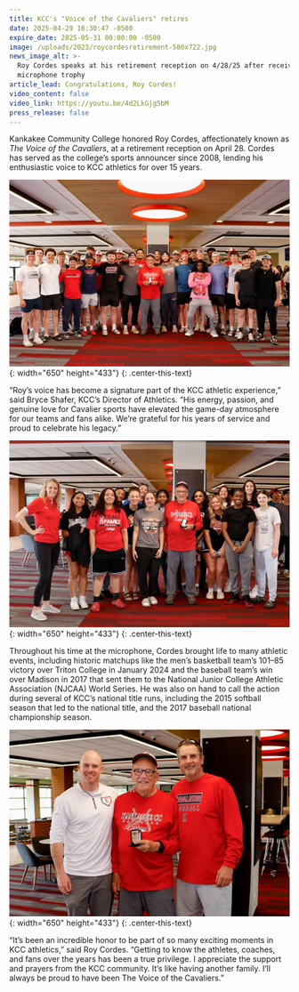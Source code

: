 ```yaml
---
title: KCC's "Voice of the Cavaliers" retires
date: 2025-04-29 16:30:47 -0500
expire_date: 2025-05-31 00:00:00 -0500
image: /uploads/2023/roycordesretirement-580x722.jpg
news_image_alt: >-
  Roy Cordes speaks at his retirement reception on 4/28/25 after receiving a
  microphone trophy
article_lead: Congratulations, Roy Cordes!
video_content: false
video_link: https://youtu.be/4d2LkGjg5bM
press_release: false
---
```

Kankakee Community College honored Roy Cordes, affectionately known as *The Voice of the Cavaliers*, at a retirement reception on April 28. Cordes has served as the college’s sports announcer since 2008, lending his enthusiastic voice to KCC athletics for over 15 years.

![Roy Cordes, &quot;The Voice of the Cavaliers&quot; with KCC's baseball players](/uploads/2023/roycordesretirement1-650x433.jpg "Roy Cordes, &quot;The Voice of the Cavaliers&quot; with KCC's baseball players"){: width="650" height="433"}
{: .center-this-text}

“Roy’s voice has become a signature part of the KCC athletic experience,” said Bryce Shafer, KCC’s Director of Athletics. “His energy, passion, and genuine love for Cavalier sports have elevated the game-day atmosphere for our teams and fans alike. We’re grateful for his years of service and proud to celebrate his legacy.”

![Roy Cordes, &quot;The Voice of the Cavaliers&quot; with KCC's women's basketball players and coach Casey Meister](/uploads/2023/roycordesretirement2-650x433.jpg "Roy Cordes, &quot;The Voice of the Cavaliers&quot; with KCC's women's basketball players and coach Casey Meister"){: width="650" height="433"}
{: .center-this-text}

Throughout his time at the microphone, Cordes brought life to many athletic events, including historic matchups like the men’s basketball team’s 101–85 victory over Triton College in January 2024 and the baseball team’s win over Madison in 2017 that sent them to the National Junior College Athletic Association (NJCAA) World Series. He was also on hand to call the action during several of KCC’s national title runs, including the 2015 softball season that led to the national title, and the 2017 baseball national championship season.

![Roy Cordes, &quot;The Voice of the Cavaliers&quot; (center) with KCC's athletics director Bryce Shafer (left) and retired athletics director Todd Post (right)](/uploads/2023/roycordesretirement3-650x433.jpg "Roy Cordes, &quot;The Voice of the Cavaliers&quot; &#40;center&#41; with KCC's athletics director Bryce Shafer &#40;left&#41; and retired athletics director Todd Post &#40;right&#41;"){: width="650" height="433"}
{: .center-this-text}

“It’s been an incredible honor to be part of so many exciting moments in KCC athletics,” said Roy Cordes. “Getting to know the athletes, coaches, and fans over the years has been a true privilege. I appreciate the support and prayers from the KCC community. It’s like having another family. I’ll always be proud to have been The Voice of the Cavaliers.”